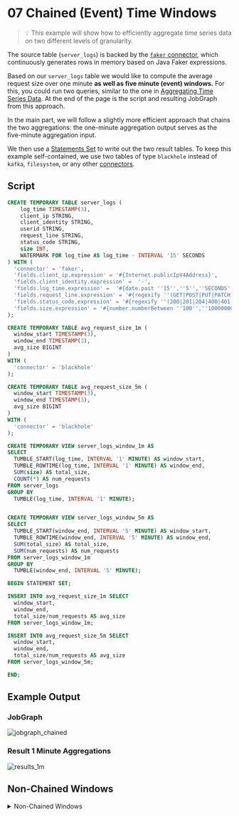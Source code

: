 # 07 Chained (Event) Time Windows

> :bulb: This example will show how to efficiently aggregate time series data on two different levels of granularity.

The source table (`server_logs`) is backed by the [`faker` connector](https://flink-packages.org/packages/flink-faker), which continuously generates rows in memory based on Java Faker expressions.

Based on our `server_logs` table we would like to compute the average request size over one minute **as well as five minute (event) windows.** 
For this, you could run two queries, similar to the one in [Aggregating Time Series Data](../01/01_group_by_window.md). 
At the end of the page is the script and resulting JobGraph from this approach. 

In the main part, we will follow a slightly more efficient approach that chains the two aggregations: the one-minute aggregation output serves as the five-minute aggregation input.

We then use a [Statements Set](../../foundations/08/08_statement_sets.md) to write out the two result tables. 
To keep this example self-contained, we use two tables of type `blackhole` instead of `kafka`, `filesystem`, or any other [connectors](https://ci.apache.org/projects/flink/flink-docs-stable/docs/connectors/table/overview/). 

## Script

```sql
CREATE TEMPORARY TABLE server_logs ( 
    log_time TIMESTAMP(3),
    client_ip STRING,
    client_identity STRING, 
    userid STRING, 
    request_line STRING, 
    status_code STRING, 
    size INT, 
    WATERMARK FOR log_time AS log_time - INTERVAL '15' SECONDS
) WITH (
  'connector' = 'faker', 
  'fields.client_ip.expression' = '#{Internet.publicIpV4Address}',
  'fields.client_identity.expression' =  '-',
  'fields.log_time.expression' =  '#{date.past ''15'',''5'',''SECONDS''}',
  'fields.request_line.expression' = '#{regexify ''(GET|POST|PUT|PATCH){1}''} #{regexify ''(/search\.html|/login\.html|/prod\.html|cart\.html|/order\.html){1}''} #{regexify ''(HTTP/1\.1|HTTP/2|/HTTP/1\.0){1}''}',
  'fields.status_code.expression' = '#{regexify ''(200|201|204|400|401|403|301){1}''}',
  'fields.size.expression' = '#{number.numberBetween ''100'',''10000000''}'
);

CREATE TEMPORARY TABLE avg_request_size_1m (
  window_start TIMESTAMP(3),
  window_end TIMESTAMP(3),
  avg_size BIGINT
)
WITH (
  'connector' = 'blackhole'
);

CREATE TEMPORARY TABLE avg_request_size_5m (
  window_start TIMESTAMP(3),
  window_end TIMESTAMP(3),
  avg_size BIGINT
)
WITH (
  'connector' = 'blackhole'
);

CREATE TEMPORARY VIEW server_logs_window_1m AS 
SELECT  
  TUMBLE_START(log_time, INTERVAL '1' MINUTE) AS window_start,
  TUMBLE_ROWTIME(log_time, INTERVAL '1' MINUTE) AS window_end,
  SUM(size) AS total_size,
  COUNT(*) AS num_requests
FROM server_logs
GROUP BY 
  TUMBLE(log_time, INTERVAL '1' MINUTE);


CREATE TEMPORARY VIEW server_logs_window_5m AS 
SELECT 
  TUMBLE_START(window_end, INTERVAL '5' MINUTE) AS window_start,
  TUMBLE_ROWTIME(window_end, INTERVAL '5' MINUTE) AS window_end,
  SUM(total_size) AS total_size,
  SUM(num_requests) AS num_requests
FROM server_logs_window_1m
GROUP BY 
  TUMBLE(window_end, INTERVAL '5' MINUTE);

BEGIN STATEMENT SET;

INSERT INTO avg_request_size_1m SELECT
  window_start,
  window_end, 
  total_size/num_requests AS avg_size
FROM server_logs_window_1m;

INSERT INTO avg_request_size_5m SELECT
  window_start,
  window_end, 
  total_size/num_requests AS avg_size
FROM server_logs_window_5m;

END;
```

## Example Output

### JobGraph

![jobgraph_chained](https://user-images.githubusercontent.com/23521087/105503848-5e94f600-5cc7-11eb-9a7f-2944dd4e1faf.png)

### Result 1 Minute Aggregations

![results_1m](https://user-images.githubusercontent.com/23521087/105503896-6c4a7b80-5cc7-11eb-958d-05d48c9921cf.png)

## Non-Chained Windows

<details>
    <summary>Non-Chained Windows</summary>

### Script

```shell script
CREATE TEMPORARY TABLE server_logs ( 
    log_time TIMESTAMP(3),
    client_ip STRING,
    client_identity STRING, 
    userid STRING, 
    request_line STRING, 
    status_code STRING, 
    size INT, 
    WATERMARK FOR log_time AS log_time - INTERVAL '15' SECONDS
) WITH (
  'connector' = 'faker', 
  'fields.client_ip.expression' = '#{Internet.publicIpV4Address}',
  'fields.client_identity.expression' =  '-',
  'fields.userid.expression' =  '-',
  'fields.log_time.expression' =  '#{date.past ''15'',''5'',''SECONDS''}',
  'fields.request_line.expression' = '#{regexify ''(GET|POST|PUT|PATCH){1}''} #{regexify ''(/search\.html|/login\.html|/prod\.html|cart\.html|/order\.html){1}''} #{regexify ''(HTTP/1\.1|HTTP/2|/HTTP/1\.0){1}''}',
  'fields.status_code.expression' = '#{regexify ''(200|201|204|400|401|403|301){1}''}',
  'fields.size.expression' = '#{number.numberBetween ''100'',''10000000''}'
);

CREATE TEMPORARY TABLE avg_request_size_1m (
  window_start TIMESTAMP(3),
  window_end TIMESTAMP(3),
  avg_size BIGINT
)
WITH (
  'connector' = 'blackhole'
);

CREATE TEMPORARY TABLE avg_request_size_5m (
  window_start TIMESTAMP(3),
  window_end TIMESTAMP(3),
  avg_size BIGINT
)
WITH (
  'connector' = 'blackhole'
);

CREATE TEMPORARY VIEW server_logs_window_1m AS 
SELECT  
  TUMBLE_START(log_time, INTERVAL '1' MINUTE) AS window_start,
  TUMBLE_ROWTIME(log_time, INTERVAL '1' MINUTE) AS window_end,
  SUM(size) AS total_size,
  COUNT(*) AS num_requests
FROM server_logs
GROUP BY 
  TUMBLE(log_time, INTERVAL '1' MINUTE);


CREATE TEMPORARY VIEW server_logs_window_5m AS 
SELECT 
  TUMBLE_START(log_time, INTERVAL '5' MINUTE) AS window_start,
  TUMBLE_ROWTIME(log_time, INTERVAL '5' MINUTE) AS window_end,
  SUM(size) AS total_size,
  COUNT(*) AS num_requests
FROM server_logs
GROUP BY 
  TUMBLE(log_time, INTERVAL '5' MINUTE);

BEGIN STATEMENT SET;

INSERT INTO avg_request_size_1m SELECT
  window_start,
  window_end, 
  total_size/num_requests AS avg_size
FROM server_logs_window_1m;

INSERT INTO avg_request_size_5m SELECT
  window_start,
  window_end, 
  total_size/num_requests AS avg_size
FROM server_logs_window_5m;

END;
```

### Example Output

#### JobGraph

![jobgraph_non_chained](https://user-images.githubusercontent.com/23521087/105503946-79676a80-5cc7-11eb-9e8e-15d39482fee9.png)

</details>
